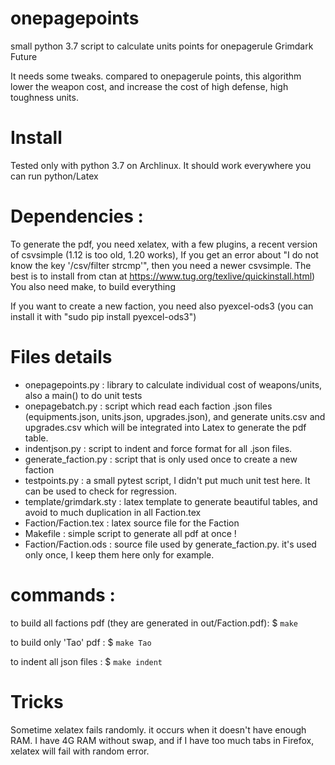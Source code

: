 # onepagepoints
small python 3.7 script to calculate units points for onepagerule Grimdark Future

It needs some tweaks. compared to onepagerule points, this algorithm lower the weapon cost, and increase the cost of high defense, high toughness units.

# Install

Tested only with python 3.7 on Archlinux. It should work everywhere you can run python/Latex

# Dependencies :

To generate the pdf, you need xelatex, with a few plugins, a recent version of csvsimple (1.12 is too old, 1.20 works), If you get an error about "I do not know the key '/csv/filter strcmp'", then you need a newer csvsimple.
The best is to install from ctan at https://www.tug.org/texlive/quickinstall.html)
You also need make, to build everything

If you want to create a new faction, you need also pyexcel-ods3 (you can install it with "sudo pip install pyexcel-ods3")

# Files details

 * onepagepoints.py : library to calculate individual cost of weapons/units, also a main() to do unit tests
 * onepagebatch.py : script which read each faction .json files (equipments.json, units.json, upgrades.json), and generate units.csv and upgrades.csv which will be integrated into Latex to generate the pdf table.
 * indentjson.py : script to indent and force format for all .json files.
 * generate_faction.py : script that is only used once to create a new faction
 * testpoints.py : a small pytest script, I didn't put much unit test here. It can be used to check for regression.
 * template/grimdark.sty : latex template to generate beautiful tables, and avoid to much duplication in all Faction.tex
 * Faction/Faction.tex : latex source file for the Faction
 * Makefile : simple script to generate all pdf at once !
 * Faction/Faction.ods : source file used by generate_faction.py. it's used only once, I keep them here only for example.

# commands :

to build all factions pdf (they are generated in out/Faction.pdf):
$ `make`

to build only 'Tao' pdf :
$ `make Tao`

to indent all json files :
$ `make indent`

# Tricks

Sometime xelatex fails randomly. it occurs when it doesn't have enough RAM. I have 4G RAM without swap, and if I have too much tabs in Firefox, xelatex will fail with random error.
